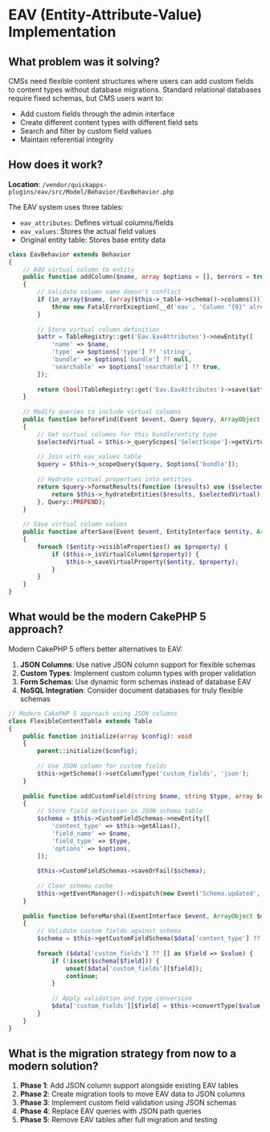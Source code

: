 # EAV (Entity-Attribute-Value) Implementation

## What problem was it solving?

CMSs need flexible content structures where users can add custom fields to content types without database migrations. Standard relational databases require fixed schemas, but CMS users want to:
- Add custom fields through the admin interface
- Create different content types with different field sets
- Search and filter by custom field values
- Maintain referential integrity

## How does it work?

**Location**: `/vendor/quickapps-plugins/eav/src/Model/Behavior/EavBehavior.php`

The EAV system uses three tables:
- `eav_attributes`: Defines virtual columns/fields
- `eav_values`: Stores the actual field values
- Original entity table: Stores base entity data

```php
class EavBehavior extends Behavior
{
    // Add virtual column to entity
    public function addColumn($name, array $options = [], $errors = true)
    {
        // Validate column name doesn't conflict
        if (in_array($name, (array)$this->_table->schema()->columns())) {
            throw new FatalErrorException(__d('eav', 'Column "{0}" already exists', $name));
        }
        
        // Store virtual column definition
        $attr = TableRegistry::get('Eav.EavAttributes')->newEntity([
            'name' => $name,
            'type' => $options['type'] ?? 'string',
            'bundle' => $options['bundle'] ?? null,
            'searchable' => $options['searchable'] ?? true,
        ]);
        
        return (bool)TableRegistry::get('Eav.EavAttributes')->save($attr);
    }
    
    // Modify queries to include virtual columns
    public function beforeFind(Event $event, Query $query, ArrayObject $options, $primary)
    {
        // Get virtual columns for this bundle/entity type
        $selectedVirtual = $this->_queryScopes['SelectScope']->getVirtualColumns($query, $options['bundle']);
        
        // Join with eav_values table
        $query = $this->_scopeQuery($query, $options['bundle']);
        
        // Hydrate virtual properties into entities
        return $query->formatResults(function ($results) use ($selectedVirtual) {
            return $this->_hydrateEntities($results, $selectedVirtual);
        }, Query::PREPEND);
    }
    
    // Save virtual column values
    public function afterSave(Event $event, EntityInterface $entity, ArrayObject $options)
    {
        foreach ($entity->visibleProperties() as $property) {
            if ($this->_isVirtualColumn($property)) {
                $this->_saveVirtualProperty($entity, $property);
            }
        }
    }
}
```

## What would be the modern CakePHP 5 approach?

Modern CakePHP 5 offers better alternatives to EAV:

1. **JSON Columns**: Use native JSON column support for flexible schemas
2. **Custom Types**: Implement custom column types with proper validation
3. **Form Schemas**: Use dynamic form schemas instead of database EAV
4. **NoSQL Integration**: Consider document databases for truly flexible schemas

```php
// Modern CakePHP 5 approach using JSON columns
class FlexibleContentTable extends Table
{
    public function initialize(array $config): void
    {
        parent::initialize($config);
        
        // Use JSON column for custom fields
        $this->getSchema()->setColumnType('custom_fields', 'json');
    }
    
    public function addCustomField(string $name, string $type, array $options = []): void
    {
        // Store field definition in JSON schema table
        $schema = $this->CustomFieldSchemas->newEntity([
            'content_type' => $this->getAlias(),
            'field_name' => $name,
            'field_type' => $type,
            'options' => $options,
        ]);
        
        $this->CustomFieldSchemas->saveOrFail($schema);
        
        // Clear schema cache
        $this->getEventManager()->dispatch(new Event('Schema.updated', $this));
    }
    
    public function beforeMarshal(EventInterface $event, ArrayObject $data, ArrayObject $options)
    {
        // Validate custom fields against schema
        $schema = $this->getCustomFieldSchema($data['content_type'] ?? null);
        
        foreach ($data['custom_fields'] ?? [] as $field => $value) {
            if (!isset($schema[$field])) {
                unset($data['custom_fields'][$field]);
                continue;
            }
            
            // Apply validation and type conversion
            $data['custom_fields'][$field] = $this->convertType($value, $schema[$field]['type']);
        }
    }
}
```

## What is the migration strategy from now to a modern solution?

1. **Phase 1**: Add JSON column support alongside existing EAV tables
2. **Phase 2**: Create migration tools to move EAV data to JSON columns
3. **Phase 3**: Implement custom field validation using JSON schemas
4. **Phase 4**: Replace EAV queries with JSON path queries
5. **Phase 5**: Remove EAV tables after full migration and testing